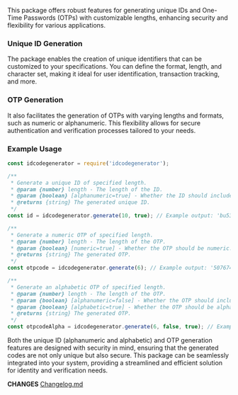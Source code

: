 This package offers robust features for generating unique IDs and One-Time Passwords (OTPs) with customizable lengths, enhancing security and flexibility for various applications.

### Unique ID Generation
The package enables the creation of unique identifiers that can be customized to your specifications. You can define the format, length, and character set, making it ideal for user identification, transaction tracking, and more.

### OTP Generation
It also facilitates the generation of OTPs with varying lengths and formats, such as numeric or alphanumeric. This flexibility allows for secure authentication and verification processes tailored to your needs.

### Example Usage
```javascript
const idcodegenerator = require('idcodegenerator');

/**
 * Generate a unique ID of specified length.
 * @param {number} length - The length of the ID.
 * @param {boolean} [alphanumeric=true] - Whether the ID should include both letters and numbers.
 * @returns {string} The generated unique ID.
 */
const id = idcodegenerator.generate(10, true); // Example output: 'bu537hfrGk'

/**
 * Generate a numeric OTP of specified length.
 * @param {number} length - The length of the OTP.
 * @param {boolean} [numeric=true] - Whether the OTP should be numeric.
 * @returns {string} The generated OTP.
 */
const otpcode = idcodegenerator.generate(6); // Example output: '507674'

/**
 * Generate an alphabetic OTP of specified length.
 * @param {number} length - The length of the OTP.
 * @param {boolean} [alphanumeric=false] - Whether the OTP should include both letters and numbers.
 * @param {boolean} [alphabetic=true] - Whether the OTP should be alphabetic.
 * @returns {string} The generated OTP.
 */
const otpcodeAlpha = idcodegenerator.generate(6, false, true); // Example output: 'lkKCJx'
```

Both the unique ID (alphanumeric and alphabetic) and OTP generation features are designed with security in mind, ensuring that the generated codes are not only unique but also secure. This package can be seamlessly integrated into your system, providing a streamlined and efficient solution for identity and verification needs.

**CHANGES**
[Changelog.md](/Changelog.md)